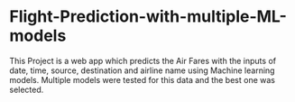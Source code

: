 # Flight-Prediction-with-multiple-ML-models

This Project is a web app which predicts the Air Fares with the inputs of date, time, source, destination and airline name using Machine learning models.
Multiple models were tested for this data and the best one was selected.
